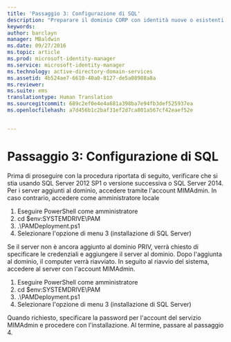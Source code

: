 ```yaml
---
title: 'Passaggio 3: Configurazione di SQL'
description: "Preparare il dominio CORP con identità nuove o esistenti da gestire con Privileged Identity Manager tramite gli script"
keywords: 
author: barclayn
manager: MBaldwin
ms.date: 09/27/2016
ms.topic: article
ms.prod: microsoft-identity-manager
ms.service: microsoft-identity-manager
ms.technology: active-directory-domain-services
ms.assetid: 4b524ae7-6610-40a0-8127-de5a08988a8a
ms.reviewer: 
ms.suite: ems
translationtype: Human Translation
ms.sourcegitcommit: 689c2ef0e4e4a681a398ba7e94fb3def525937ea
ms.openlocfilehash: a7d456b1c2baf31ef2d7ca801a567cf42eaef52e


---
```

# Passaggio 3: Configurazione di SQL

Prima di proseguire con la procedura riportata di seguito, verificare che si stia usando SQL Server 2012 SP1 o versione successiva o SQL Server 2014. Per i server aggiunti al dominio, accedere tramite l'account MIMAdmin. In caso contrario, accedere come amministratore locale
1. Eseguire PowerShell come amministratore
2. cd $env:SYSTEMDRIVE\PAM
3. .\PAMDeployment.ps1
4. Selezionare l'opzione di menu 3 (installazione di SQL Server)

  Se il server non è ancora aggiunto al dominio PRIV, verrà chiesto di specificare le credenziali e aggiungere il server al dominio.
  Dopo l'aggiunta al dominio, il computer verrà riavviato. In seguito al riavvio del sistema, accedere al server con l'account MIMAdmin.

1. Eseguire PowerShell come amministratore
2. cd $env:SYSTEMDRIVE\PAM
3. .\PAMDeployment.ps1
4. Selezionare l'opzione di menu 3 (installazione di SQL Server)

Quando richiesto, specificare la password per l'account del servizio MIMAdmin e procedere con l'installazione. Al termine, passare al passaggio 4.



<!--HONumber=Sep16_HO4-->


